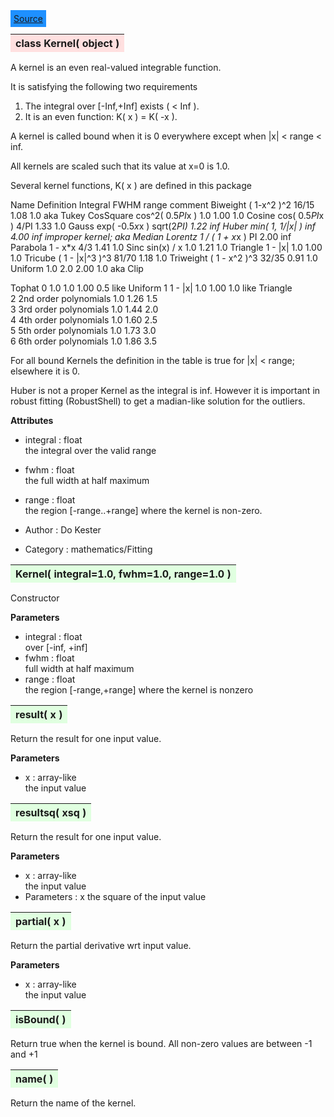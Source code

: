 ---
---

<div class="button">
  <span style="background-color: DodgerBlue; color: White;  border:5px solid DodgerBlue">
<a href=https://github.com/dokester/BayesicFitting/blob/master/BayesicFitting/source/Kernel.py target=_blank>Source</a></span></div>

<a name="Kernel"></a>
<table><thead style="background-color:#FFE0E0; width:100%"><tr><th style="text-align:left">
<strong>class Kernel(</strong> object )
</th></tr></thead></table>
<p>

A kernel is an even real-valued integrable function.

It is satisfying the following two requirements

1. The integral over [-Inf,+Inf] exists ( < Inf ).
2. It is an even function: K( x ) = K( -x ).

A kernel is called bound when it is 0 everywhere
except when |x| < range < inf.

All kernels are scaled such that its value at x=0 is 1.0.


Several kernel functions, K( x ) are defined in this package

Name        Definition          Integral    FWHM    range   comment
Biweight    ( 1-x^2 )^2            16/15    1.08      1.0   aka Tukey
CosSquare   cos^2( 0.5*PI*x )        1.0    1.00      1.0
Cosine      cos( 0.5*PI*x )         4/PI    1.33      1.0
Gauss       exp( -0.5*x*x )   sqrt(2*PI)    1.22      inf
Huber       min( 1, 1/|x| )          inf    4.00      inf   improper kernel; aka Median
Lorentz     1 / ( 1 + x*x )           PI    2.00      inf
Parabola    1 - x*x                  4/3    1.41      1.0
Sinc        sin(x) / x               1.0    1.21      1.0
Triangle    1 - |x|                  1.0    1.00      1.0
Tricube     ( 1 - |x|^3 )^3        81/70    1.18      1.0
Triweight   ( 1 - x^2 )^3          32/35    0.91      1.0
Uniform     1.0                      2.0    2.00      1.0   aka Clip

Tophat 0    1.0                      1.0    1.00      0.5   like Uniform
       1    1 - |x|                  1.0    1.00      1.0   like Triangle<br>
       2    2nd order polynomials    1.0    1.26      1.5<br>
       3    3rd order polynomials    1.0    1.44      2.0<br>
       4    4th order polynomials    1.0    1.60      2.5<br>
       5    5th order polynomials    1.0    1.73      3.0<br>
       6    6th order polynomials    1.0    1.86      3.5<br>

For all bound Kernels the definition in the table is true for |x| < range;
elsewhere it is 0.

Huber is not a proper Kernel as the integral is inf. However it is important
in robust fitting (RobustShell) to get a madian-like solution for the outliers.

<b>Attributes</b>

* integral  :  float<br>
    the integral over the valid range<br>
* fwhm  :  float<br>
    the full width at half maximum<br>
* range  :  float<br>
    the region [-range..+range] where the kernel is non-zero.<br>

* Author :       Do Kester<br>

* Category :     mathematics/Fitting<br>


<a name="Kernel"></a>
<table><thead style="background-color:#E0FFE0; width:100%"><tr><th style="text-align:left">
<strong>Kernel(</strong> integral=1.0, fwhm=1.0, range=1.0 ) 
</th></tr></thead></table>
<p>

Constructor

<b>Parameters</b>

* integral  :  float<br>
    over [-inf, +inf]<br>
* fwhm  :  float<br>
    full width at half maximum<br>
* range  :  float<br>
    the region [-range,+range] where the kernel is nonzero

<a name="result"></a>
<table><thead style="background-color:#E0FFE0; width:100%"><tr><th style="text-align:left">
<strong>result(</strong> x )
</th></tr></thead></table>
<p>

Return the result for one input value.

<b>Parameters</b>

* x  :  array-like<br>
    the input value<br>


<a name="resultsq"></a>
<table><thead style="background-color:#E0FFE0; width:100%"><tr><th style="text-align:left">
<strong>resultsq(</strong> xsq )
</th></tr></thead></table>
<p>

Return the result for one input value.

<b>Parameters</b>

* x  :  array-like<br>
    the input value<br>
* Parameters :  x the square of the input value<br>


<a name="partial"></a>
<table><thead style="background-color:#E0FFE0; width:100%"><tr><th style="text-align:left">
<strong>partial(</strong> x )
</th></tr></thead></table>
<p>

Return the partial derivative wrt input value.

<b>Parameters</b>

* x  :  array-like<br>
    the input value<br>


<a name="isBound"></a>
<table><thead style="background-color:#E0FFE0; width:100%"><tr><th style="text-align:left">
<strong>isBound(</strong> )
</th></tr></thead></table>
<p>

Return true when the kernel is bound.
All non-zero values are between -1 and +1


<a name="name"></a>
<table><thead style="background-color:#E0FFE0; width:100%"><tr><th style="text-align:left">
<strong>name(</strong> )
</th></tr></thead></table>
<p>

Return the name of the kernel.

